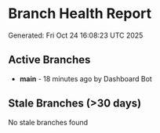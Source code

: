 # Branch Health Report
Generated: Fri Oct 24 16:08:23 UTC 2025

## Active Branches
- **main** - 18 minutes ago by Dashboard Bot

## Stale Branches (>30 days)
No stale branches found
